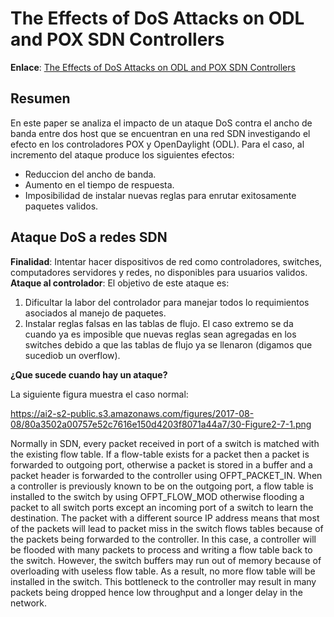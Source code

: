 # The Effects of DoS Attacks on ODL and POX SDN Controllers #

**Enlace**: [The Effects of DoS Attacks on ODL and POX SDN Controllers](https://ieeexplore.ieee.org/document/8080058)

## Resumen ##

En este paper se analiza el impacto de un ataque DoS contra el ancho de banda entre dos host que se encuentran en una red SDN 
investigando el efecto en los controladores POX y OpenDaylight (ODL). Para el caso, al incremento del ataque produce los siguientes efectos:
* Reduccion del ancho de banda.
* Aumento en el tiempo de respuesta.
* Imposibilidad de instalar nuevas reglas para enrutar exitosamente paquetes validos.

## Ataque DoS a redes SDN ##
**Finalidad**: Intentar hacer dispositivos de red como controladores, switches, computadores servidores y redes, no disponibles para usuarios validos.
**Ataque al controlador**: El objetivo de este ataque es:
1. Dificultar la labor del controlador para manejar todos lo requimientos asociados al manejo de paquetes.
2. Instalar reglas falsas en las tablas de flujo. El caso extremo se da cuando ya es imposible que nuevas reglas sean agregadas en los switches debido a que las tablas de flujo ya se llenaron (digamos que sucediob un overflow). 


**¿Que sucede cuando hay un ataque?**

La siguiente figura muestra el caso normal:

https://ai2-s2-public.s3.amazonaws.com/figures/2017-08-08/80a3502a00757e52c7616e150d4203f8071a44a7/30-Figure2-7-1.png





Normally in SDN, every packet received in port of a switch
is matched with the existing flow table. If a flow-table exists
for a packet then a packet is forwarded to outgoing port,
otherwise a packet is stored in a buffer and a packet header is
forwarded to the controller using OFPT_PACKET_IN. When a
controller is previously known to be on the outgoing port, a
flow table is installed to the switch by using
OFPT_FLOW_MOD otherwise flooding a packet to all switch
ports except an incoming port of a switch to learn the
destination.
The packet with a different source IP address means that
most of the packets will lead to packet miss in the switch flows
tables because of the packets being forwarded to the controller.
In this case, a controller will be flooded with many packets to
process and writing a flow table back to the switch. However,
the switch buffers may run out of memory because of
overloading with useless flow table. As a result, no more flow
table will be installed in the switch. This bottleneck to the
controller may result in many packets being dropped hence low
throughput and a longer delay in the network. 
